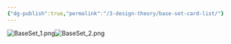 ```yaml
---
{"dg-publish":true,"permalink":"/3-design-theory/base-set-card-list/"}
---
```


![BaseSet_1.png](/img/user/Image/BaseSet_1.png)![BaseSet_2.png](/img/user/Image/BaseSet_2.png)